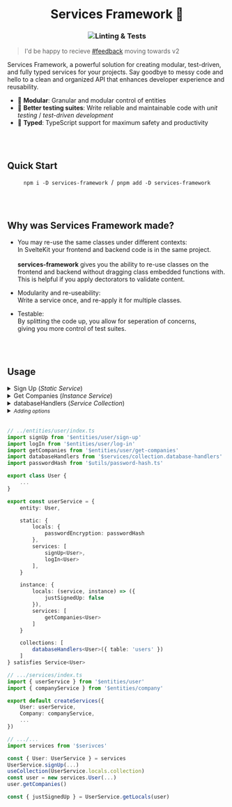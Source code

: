 <h1 align="center">Services Framework 🚀</h1>
<h3 align="center">

![Linting & Tests](https://github.com/Refzlund/services-framework/actions/workflows/main.yml/badge.svg)
</h3>



> I'd be happy to recieve [#feedback](https://github.com/Refzlund/services-framework/labels/feedback%20wanted) moving towards v2

Services Framework, a powerful solution for creating modular, test-driven, and fully typed services for your projects. Say goodbye to messy code and hello to a clean and organized API that enhances developer experience and reusability.

- 🤩 **Modular**: Granular and modular control of entities
- 🧪 **Better testing suites**: Write reliable and maintainable code with *unit testing* / *test-driven development*
- 💫 **Typed**: TypeScript support for maximum safety and productivity

<br><br>

## Quick Start

<p align="center">
	<code>npm i -D services-framework</code>
	 / 
	<code>pnpm add -D services-framework</code>
</p>

<br><br>

## Why was Services Framework made?

- You may re-use the same classes under different contexts: <br>
In SvelteKit your frontend and backend code is in the same project. <br><br>
**services-framework** gives you the ability to re-use classes on the frontend and backend without dragging class embedded functions with. <br>
This is helpful if you apply dectorators to validate content.

- Modularity and re-useability: <br>
Write a service once, and re-apply it for multiple classes. <br>

- Testable: <br>
By splitting the code up, you allow for seperation of concerns,<br> 
giving you more control of test suites.

<br><br>

## Usage

<details><summary>Sign Up (<i>Static Service</i>)</summary>

```ts
// ../entities/user/sign-up.ts
import type { ClassConstructor, StaticServiceFunction, ClassOf } from 'services-framework'
import type { User } from '$entities/user'

// Extending T sets the requirements for T.
export default (<T extends ClassOf<User>>(User: ClassConstructor<T>) => ({

	async signUp(details: Partial<T> & Authentication) {
		const user = new User(...)
		const locals = User.getLocals(user)

		locals.justSignedUp = true
		...
	}

})) satisfies StaticServiceFunction
```
</details>

<details><summary>Get Companies (<i>Instance Service</i>)</summary>
	
```ts
// .../entities/users/get-companies.ts
import type { ClassConstructor, InstanceServiceFunction } from 'services-framework'
import type { User } from '$entities/user'

// Extending T sets the requirements for T.
export default (<T extends ClassOf<User>>(User: ClassConstructor<T>, instance: T, locals: Record<any, any>) => ({

	async getCompanies() {
		const companies = instance.companies || []
		if(locals.justSignedUp) {
			...
		}
		...
	}

})) satisfies InstanceServiceFunction
```
</details>

<details><summary>databaseHandlers (<i>Service Collection</i>)</summary>

```ts
// ../services/collection.database-handlers.ts
import ... from ...

interface Options = {
	table: string
}

export default <T extends ClassOf<any>>(opts: Options) => ({

	static: {
		locals: {
			table: opts.table,
			...
		},
		services: [
			get<T>
			saveAll<T>
		]
	}

	instance: {
		services: [
			save<T>
		]
	}

}) satisfies Collection<T>
```
</details>

<details><summary><i><small>Adding options</i></small></summary>

```ts
interface Options {...}

export default function(opts: Options) {

	// Custom logic
	...

	// 👇 Do not run code between this function and the returned Record-object
	// As the keys are fetched like this: `service(null, null)`
	return (<T extends ClassOf<any>>(Service: ClassConstructor<T>, instance: T, locals: Record<any, any>) => ({

		async someFunction() {
			...
		}

	})) satisfies InstanceServiceFunction
}

// --- * Usage * ---
const instanceServices = [
	someFunction(...)<Entity>
]

```

</details>

<br>

```ts
// ../entities/user/index.ts
import signUp from '$entities/user/sign-up'
import logIn from '$entities/user/log-in'
import getCompanies from '$entities/user/get-companies'
import databaseHandlers from '$services/collection.database-handlers'
import passwordHash from '$utils/password-hash.ts'

export class User {
	...
}

export const userService = {
	entity: User,

	static: {
		locals: {
			passwordEncryption: passwordHash
		},
		services: [
			signUp<User>, 
			logIn<User>
		],
	}

	instance: {
		locals: (service, instance) => ({
			justSignedUp: false
		}),
		services: [
			getCompanies<User>
		]
	}

	collections: [ 
		databaseHandlers<User>({ table: 'users' })
	] 
} satisfies Service<User>
```

```ts
// .../services/index.ts
import { userService } from '$entities/user'
import { companyService } from '$entities/company'

export default createServices({
	User: userService,
	Company: companyService,
	...
})
```

```ts
// .../...
import services from '$serivces'

const { User: UserService } = services
UserService.signUp(...)
useCollection(UserService.locals.collection)
const user = new services.User(...)
user.getCompanies()

const { justSignedUp } = UserService.getLocals(user)
```


